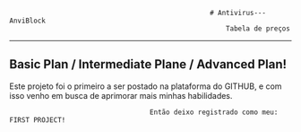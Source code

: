                                                       # Antivirus---AnviBlock
                                                          Tabela de preços
------------------------------------------------   
Basic Plan / Intermediate Plane / Advanced Plan!
------------------------------------------------

Este projeto foi o primeiro a ser postado na plataforma do GITHUB, e com isso venho em busca de aprimorar mais minhas habilidades.

                                       Então deixo registrado como meu: FIRST PROJECT!

